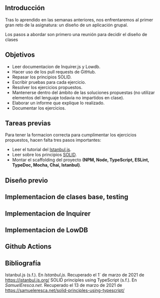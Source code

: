## Introducción

Tras lo aprendido en las semanas anteriores, nos enfrentaremos al primer gran reto de la asignatura: un diseño de un aplicación grupal. 

Los pasos a abordar son primero una reunión para decidir el diseño de clases 

## Objetivos

- Leer documentacion de Inquirer.js y Lowdb.
- Hacer uso de los pull requests de GitHub.
- Repasar los principios SOLID.
- Escribir pruebas para cada ejercicio.
- Resolver los ejercicios propuestos.
- Mantenerse dentro del ámbito de las soluciones propuestas (no utilizar elementos del lenguaje todavia no impartidos en clase).
- Elaborar un informe que explique lo realizado.
- Documentar los ejercicios.

## Tareas previas

Para tener la formacion correcta para cumplimentar los ejercicios propuestos, hacen falta tres pasos importantes:
- Leer el tutorial del [Istanbul.js](https://istanbul.js.org/).
- Leer sobre los principios [SOLID](https://samueleresca.net/solid-principles-using-typescript/).
- Montar el scaffolding del proyecto __(NPM, Node, TypeScript, ESLint, TypeDoc, Mocha, Chai, Istanbul)__.

## Diseño previo

## Implementacion de clases base, testing

## Implementacion de Inquirer

## Implementacion de LowDB

## Github Actions

## Bibliografía

Istanbul.js (s.f.). En _Istanbul.js_. Recuperado el 1` de marzo de 2021 de https://istanbul.js.org/
SOLID principles using TypeScript (s.f.). En _SamuelEresca.net_. Recuperado el 13 de marzo de 2021 de https://samueleresca.net/solid-principles-using-typescript/

